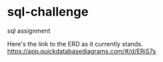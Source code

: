 # sql-challenge
sql assignment

Here's the link to the ERD as it currently stands. 
https://app.quickdatabasediagrams.com/#/d/ERiS7s